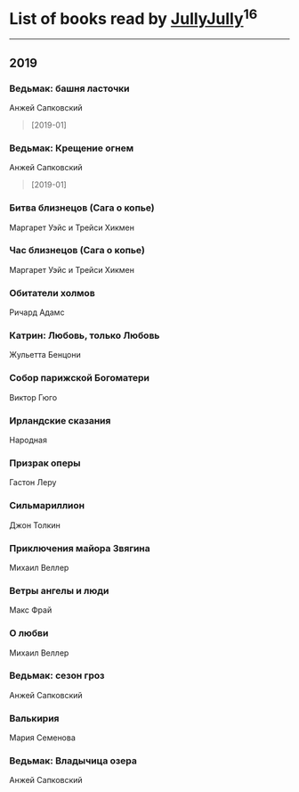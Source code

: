 # List of books read by [JullyJully](https://plus.google.com/u/0/117443283415472077372/)<sup>16</sup>
---

## 2019

### Ведьмак: башня ласточки
Анжей Сапковский
> [2019-01] 


### Ведьмак: Крещение огнем
Анжей Сапковский
> [2019-01] 


### Битва близнецов (Сага о копье)
Маргарет Уэйс и Трейси Хикмен


### Час близнецов (Сага о копье)
Маргарет Уэйс и Трейси Хикмен


### Обитатели холмов
Ричард Адамс


### Катрин: Любовь, только Любовь
Жульетта Бенцони


### Собор парижской Богоматери
Виктор Гюго


### Ирландские сказания
Народная


### Призрак оперы
Гастон Леру


### Сильмариллион
Джон Толкин


### Приключения майора Звягина
Михаил Веллер


### Ветры ангелы и люди
Макс Фрай


### О любви
Михаил Веллер


### Ведьмак: сезон гроз
Анжей Сапковский


### Валькирия
Мария Семенова


### Ведьмак: Владычица озера
Анжей Сапковский



